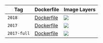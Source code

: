 Tag | Dockerfile | Image Layers
----|------------|-------------
`2018` | [Dockerfile](https://github.com/helphi/Dockerfile-texlive/blob/master/2018/Dockerfile) | [![](https://images.microbadger.com/badges/image/helphi/texlive:2018.svg)](https://microbadger.com/images/helphi/texlive:2017 "Get your own image badge on microbadger.com")
`2017` | [Dockerfile](https://github.com/helphi/Dockerfile-texlive/blob/master/2017/Dockerfile) | [![](https://images.microbadger.com/badges/image/helphi/texlive:2017.svg)](https://microbadger.com/images/helphi/texlive:2017 "Get your own image badge on microbadger.com")
`2017-full` | [Dockerfile](https://github.com/helphi/Dockerfile-texlive/blob/master/2017-full/Dockerfile) | [![](https://images.microbadger.com/badges/image/helphi/texlive:2017-full.svg)](https://microbadger.com/images/helphi/texlive:2017-full "Get your own image badge on microbadger.com")